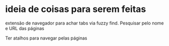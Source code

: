# ideia de coisas para serem feitas

extensão de navegador para achar tabs via fuzzy find. 
Pesquisar pelo nome e URL das páginas

Ter atalhos para navegar pelas páginas
